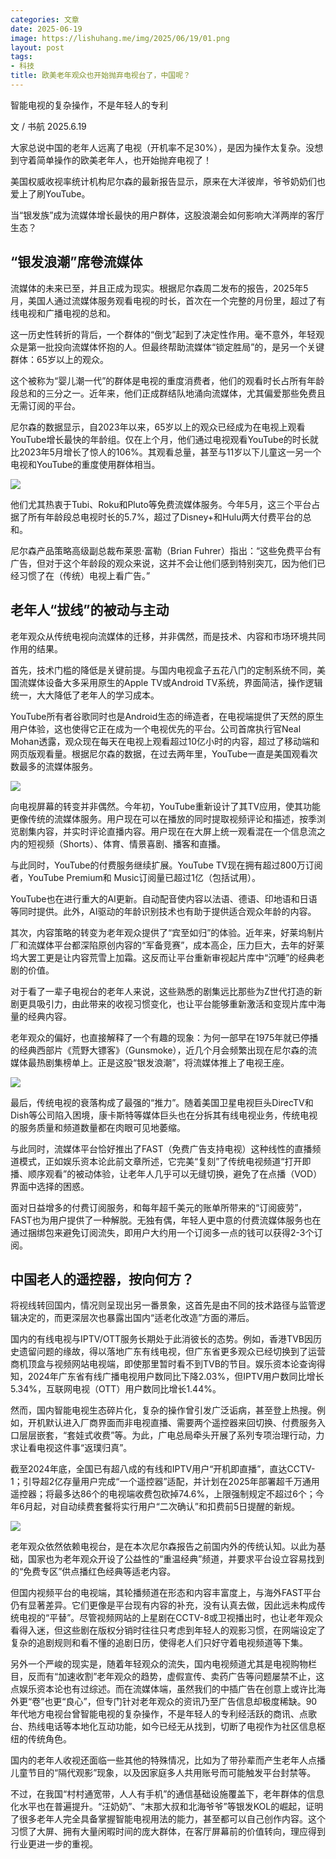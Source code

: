 ```yaml
---
categories: 文章
date: 2025-06-19
image: https://lishuhang.me/img/2025/06/19/01.png
layout: post
tags:
- 科技
title: 欧美老年观众也开始抛弃电视台了，中国呢？
---
```


智能电视的复杂操作，不是年轻人的专利  

文 / 书航 2025.6.19  

大家总说中国的老年人远离了电视（开机率不足30%），是因为操作太复杂。没想到守着简单操作的欧美老年人，也开始抛弃电视了！  

美国权威收视率统计机构尼尔森的最新报告显示，原来在大洋彼岸，爷爷奶奶们也爱上了刷YouTube。  

当“银发族”成为流媒体增长最快的用户群体，这股浪潮会如何影响大洋两岸的客厅生态？  

## “银发浪潮”席卷流媒体

流媒体的未来已至，并且正成为现实。根据尼尔森周二发布的报告，2025年5月，美国人通过流媒体服务观看电视的时长，首次在一个完整的月份里，超过了有线电视和广播电视的总和。  

这一历史性转折的背后，一个群体的“倒戈”起到了决定性作用。毫不意外，年轻观众是第一批投向流媒体怀抱的人。但最终帮助流媒体“锁定胜局”的，是另一个关键群体：65岁以上的观众。  

这个被称为“婴儿潮一代”的群体是电视的重度消费者，他们的观看时长占所有年龄段总和的三分之一。近年来，他们正成群结队地涌向流媒体，尤其偏爱那些免费且无需订阅的平台。  

尼尔森的数据显示，自2023年以来，65岁以上的观众已经成为在电视上观看YouTube增长最快的年龄组。仅在上个月，他们通过电视观看YouTube的时长就比2023年5月增长了惊人的106%。其观看总量，甚至与11岁以下儿童这一另一个电视和YouTube的重度使用群体相当。  

![](https://lishuhang.me/img/2025/06/19/02.png)

他们尤其热衷于Tubi、Roku和Pluto等免费流媒体服务。今年5月，这三个平台占据了所有年龄段总电视时长的5.7%，超过了Disney+和Hulu两大付费平台的总和。  

尼尔森产品策略高级副总裁布莱恩·富勒（Brian Fuhrer）指出：“这些免费平台有广告，但对于这个年龄段的观众来说，这并不会让他们感到特别突兀，因为他们已经习惯了在（传统）电视上看广告。”  

## 老年人“拔线”的被动与主动

老年观众从传统电视向流媒体的迁移，并非偶然，而是技术、内容和市场环境共同作用的结果。  

首先，技术门槛的降低是关键前提。与国内电视盒子五花八门的定制系统不同，美国流媒体设备大多采用原生的Apple TV或Android TV系统，界面简洁，操作逻辑统一，大大降低了老年人的学习成本。  

YouTube所有者谷歌同时也是Android生态的缔造者，在电视端提供了天然的原生用户体验，这也使得它正在成为一个电视优先的平台。公司首席执行官Neal Mohan透露，观众现在每天在电视上观看超过10亿小时的内容，超过了移动端和网页版观看量。根据尼尔森的数据，在过去两年里，YouTube一直是美国观看次数最多的流媒体服务。  

![](https://lishuhang.me/img/2025/06/19/03.png)

向电视屏幕的转变并非偶然。今年初，YouTube重新设计了其TV应用，使其功能更像传统的流媒体服务。用户现在可以在播放的同时提取视频评论和描述，按季浏览剧集内容，并实时评论直播内容。用户现在在大屏上统一观看混在一个信息流之内的短视频（Shorts）、体育、情景喜剧、播客和直播。  

与此同时，YouTube的付费服务继续扩展。YouTube TV现在拥有超过800万订阅者，YouTube Premium和 Music订阅量已超过1亿（包括试用）。  

YouTube也在进行重大的AI更新。自动配音使内容以法语、德语、印地语和日语等同时提供。此外，AI驱动的年龄识别技术也有助于提供适合观众年龄的内容。  

其次，内容策略的转变为老年观众提供了“宾至如归”的体验。近年来，好莱坞制片厂和流媒体平台都深陷原创内容的“军备竞赛”，成本高企，压力巨大，去年的好莱坞大罢工更是让内容荒雪上加霜。这反而让平台重新审视起片库中“沉睡”的经典老剧的价值。  

对于看了一辈子电视台的老年人来说，这些熟悉的剧集远比那些为Z世代打造的新剧更具吸引力，由此带来的收视习惯变化，也让平台能够重新激活和变现片库中海量的经典内容。  

老年观众的偏好，也直接解释了一个有趣的现象：为何一部早在1975年就已停播的经典西部片《荒野大镖客》（Gunsmoke），近几个月会频繁出现在尼尔森的流媒体最热剧集榜单上。正是这股“银发浪潮”，将流媒体推上了电视王座。  

![](https://lishuhang.me/img/2025/06/19/04.jpg)

最后，传统电视的衰落构成了最强的“推力”。随着美国卫星电视巨头DirecTV和Dish等公司陷入困境，康卡斯特等媒体巨头也在分拆其有线电视业务，传统电视的服务质量和频道数量都在肉眼可见地萎缩。  

与此同时，流媒体平台恰好推出了FAST（免费广告支持电视）这种线性的直播频道模式，正如娱乐资本论此前文章所述，它完美“复刻”了传统电视频道“打开即播、顺序观看”的被动体验，让老年人几乎可以无缝切换，避免了在点播（VOD）界面中选择的困惑。  

面对日益增多的付费订阅服务，和每年超千美元的账单所带来的“订阅疲劳”，FAST也为用户提供了一种解脱。无独有偶，年轻人更中意的付费流媒体服务也在通过捆绑包来避免订阅流失，即用户大约用一个订阅多一点的钱可以获得2-3个订阅。  

## 中国老人的遥控器，按向何方？

将视线转回国内，情况则呈现出另一番景象，这首先是由不同的技术路径与监管逻辑决定的，而更深层次也暴露出国内“适老化改造”方面的滞后。  

国内的有线电视与IPTV/OTT服务长期处于此消彼长的态势。例如，香港TVB因历史遗留问题的缘故，得以落地广东有线电视，但广东省更多观众已经切换到了运营商机顶盒与视频网站电视端，即使那里暂时看不到TVB的节目。娱乐资本论查询得知，2024年广东省有线广播电视用户数同比下降2.03%，但IPTV用户数同比增长5.34%，互联网电视（OTT）用户数同比增长1.44%。  

然而，国内智能电视生态碎片化，复杂的操作曾引发广泛诟病，甚至登上热搜。例如，开机默认进入厂商界面而非电视直播、需要两个遥控器来回切换、付费服务入口层层嵌套，“套娃式收费”等。为此，广电总局牵头开展了系列专项治理行动，力求让看电视这件事“返璞归真”。  

截至2024年底，全国已有超八成的有线和IPTV用户“开机即直播”，直达CCTV-1；引导超2亿存量用户完成“一个遥控器”适配，并计划在2025年部署超千万通用遥控器；将最多达86个的电视端收费包砍掉74.6%，上限强制规定不超过6个；今年6月起，对自动续费套餐将实行用户“二次确认”和扣费前5日提醒的新规。  

![](https://lishuhang.me/img/2025/06/19/05.png)

老年观众依然依赖电视台，是在本次尼尔森报告之前国内外的传统认知。以此为基础，国家也为老年观众开设了公益性的“重温经典”频道，并要求平台设立容易找到的“免费专区”供点播红色经典等适老内容。  

但国内视频平台的电视端，其轮播频道在形态和内容丰富度上，与海外FAST平台仍有显著差异。它们更像是平台现有内容的补充，没有认真去做，因此远未构成传统电视的“平替”。尽管视频网站的上星剧在CCTV-8或卫视播出时，也让老年观众看得入迷，但这些剧在版权分销时往往只考虑到年轻人的观影习惯，在网端设定了复杂的追剧规则和看不懂的追剧日历，使得老人们只好守着电视频道等下集。  

另外一个严峻的现实是，随着年轻观众的流失，国内电视频道尤其是电视购物栏目，反而有“加速收割”老年观众的趋势，虚假宣传、卖药广告等问题屡禁不止，这点娱乐资本论也有过综述。而在流媒体端，虽然我们的中插广告在创意上或许比海外更“卷”也更“良心”，但专门针对老年观众的资讯乃至广告信息却极度稀缺。90年代地方电视台曾智能电视的复杂操作，不是年轻人的专利经活跃的商讯、点歌台、热线电话等本地化互动功能，如今已经无从找到，切断了电视作为社区信息枢纽的传统角色。  

国内的老年人收视还面临一些其他的特殊情况，比如为了带孙辈而产生老年人点播儿童节目的“隔代观影”现象，以及因家庭多人共用账号而可能触发平台封禁等。  

不过，在我国“村村通宽带，人人有手机”的通信基础设施覆盖下，老年群体的信息化水平也在普遍提升。“汪奶奶”、“末那大叔和北海爷爷”等银发KOL的崛起，证明了很多老年人完全具备掌握智能电视用法的能力，甚至都可以自己创作内容。这个习惯了大屏、拥有大量闲暇时间的庞大群体，在客厅屏幕前的价值转向，理应得到行业更进一步的重视。  